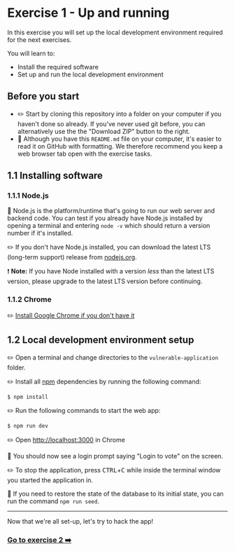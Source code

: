 # Exercise 1 - Up and running

In this exercise you will set up the local development environment required for the next exercises.

You will learn to:

- Install the required software
- Set up and run the local development environment

## Before you start

- :pencil2: Start by cloning this repository into a folder on your computer if you haven't done so already. If you've never used git before, you can alternatively use the the "Download ZIP" button to the right.
- :book: Although you have this `README.md` file on your computer, it's easier to read it on GitHub with formatting. We therefore recommend you keep a web browser tab open with the exercise tasks.

## 1.1 Installing software

### 1.1.1 Node.js

:book: Node.js is the platform/runtime that's going to run our web server and backend code. You can test if you already have Node.js installed by opening a terminal and entering `node -v` which should return a version number if it's installed.

:pencil2: If you don't have Node.js installed, you can download the latest LTS (long-term support) release from [nodejs.org](https://nodejs.org/en/).

:exclamation: **Note:** If you have Node installed with a version _less_ than the latest LTS version, please upgrade to the latest LTS version before continuing.

### 1.1.2 Chrome

:pencil2: [Install Google Chrome if you don't have it](https://www.google.com/chrome/browser/desktop/)

## 1.2 Local development environment setup

:pencil2: Open a terminal and change directories to the `vulnerable-application` folder.

:pencil2: Install all [npm](https://npmjs.com) dependencies by running the following command:

```bash
$ npm install
```

:pencil2: Run the following commands to start the web app:

```bash
$ npm run dev
```

:pencil2: Open [http://localhost:3000](http://localhost:3000) in Chrome

:book: You should now see a login prompt saying "Login to vote" on the screen.

:pencil2: To stop the application, press <kbd>CTRL</kbd>+<kbd>C</kbd> while inside the terminal window you started the application in.

:book: If you need to restore the state of the database to its initial state, you can run the command `npm run seed`.
___

Now that we're all set-up, let's try to hack the app!

### [Go to exercise 2 :arrow_right:](../exercise-2/README.md)
